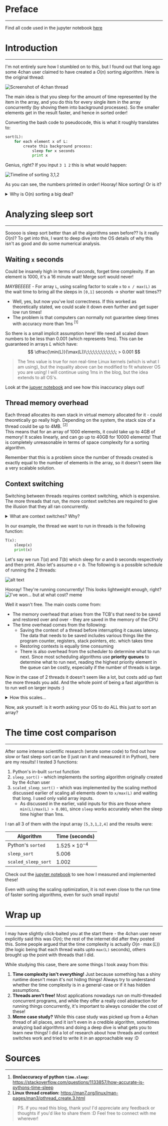 # Preface
---

Find all code used in the jupyter notebook [here](https://github.com/asterbot/asterbot.github.io/blob/main/blog_code/sleep_sort/sleep_sort.ipynb)

# Introduction

---

I'm not entirely sure how I stumbled on to this, but I found out that long ago some 4chan user claimed to have created a $O(n)$ sorting algorithm. Here is the original thread:

![Screenshot of 4chan thread](./img/image.png)

The main idea is that you sleep for the amount of time represented by the item in the array, and you do this for every single item in the array concurrently (by shoving them into background processes). So the smaller elements get in the result faster, and hence in sorted order!

Converting the bash code to pseudocode, this is what it roughly translates to:

```python
sort(L):
    for each element x of L:
        create this background process:
            sleep for x seconds
            print x
```

Genius, right? If you input `3 1 2` this is what would happen:

![Timeline of sorting 3,1,2](./img/image5.png) 

As you can see, the numbers printed in order! Hooray! Nice sorting! Or is it?


<details>
<summary> Why is O(n) sorting a big deal?</summary>

One fact echo'd almost everywhere about sorting is that the best you can do is $n \log n$ comparisons (which is represented as $\Omega(n \log n)$). This is true for **comparison-based** sorting.

## Comparison-based sorting
This is the type of sorting which involves directly comparing elements of the original array with one another, and it has been proven that it is in $\Omega(n \log n)$ (ie. we cannot do faster than $n \log n$ steps).

<details>
<summary>A small proof</summary>

An array with $n$ items can have at most $n!$ arrangements (or permutations). **Only one of these is sorted**. \
In a comparison-based sorting algorithm, we must perform **at least** $\log (n!)$ comparisons.

The reason for this is that each "comparison" is essentially a yes/no decision about which element to chose, so the question can be reframed as: _how many comparisons do I need to uniquely identify the right permutation?_\
If you can make $d$ yes/no decisions, the number of possible outcomes is $2^d$\
We also know the total number of possible outcomes is $n!$, so $2^d\; = n! \implies d = \log (n!)$

Also,
$$
\log(n!) \;\;\;\;\;\;\;\;\;\;\;\;\;\;\;\;\;\;\;\;\;\;= \log(1) + \cdots + \log(n/2) + \cdots + \log(n) \\
         \;\;\;\;\;\;\;\;\;\;\;\ge \log(n/2) + \cdots + \log(n) \\
         \;\;\;\;\;\;\;\;\;\;\;\;\;\;\;\ge \log(n/2) + \cdots + \log(n/2) \\
         = (n/2)\;\; \log(n/2)
$$

So since $\log(n!) \ge (n/2) \log(n/2)$, we can say it is in $\Omega(n \log n)$ from [First Principles](https://en.wikipedia.org/wiki/Big_O_notation#Formal_definition)


> The math here is a *BIT* convoluted! 


So the lower-bound of comparison-based sorts is $\Omega(n \log n)$ in the worst case
</details>


## Non-comparison based sorting
While it is true that most basic sorting algorithms cannot be faster than $O(n \log n)$, there are certain algorithms which can go as fast as $O(n)$ (eg. Bucket Sort and Radix Sort. Look them up!)

So why aren't these the hero sorting algorithms? The answer is simple: *they make a lot of implicit assumptions* and *work well in very specific cases!* 
- Something like Radix sort consumes a lot of memory and is generally less flexible as it is based on digits and letters
- Something like Bucket sort works the best when data is more-or-less evenly distributed. 

And both of these could go as bad as $O(n^2\;)$ if their assumptions aren't met - however, what is true that these algorithms can and will be used when they fit best!

**Conclusion:** So you cannot generally do better than $O(n \log n)$ if you make no assumptions about your input data!


</details>


# Analyzing sleep sort
---

Sooooo is sleep sort better than all the algorithms seen before?? Is it really $O(n)$? To get into this, I want to deep dive into the OS details of why this isn't as good and do some numerical analysis.


## Waiting `x` seconds

Could be insanely high in terms of *seconds*, forget time complexity. If an element is 1000, it's a 16 minute wait! Merge sort would never!


*MAYBEEEEE* - For array `L`, using scaling factor to scale `x` to `x / max(L)` as the wait time to bring all the sleeps in `[0,1]` seconds $\to$ shorter wait times??
- Well, yes, but now you've lost correctness. If this worked as theoretically stated, we could scale it down even further and get super low run times! 
- The problem is that computers can normally not guarantee sleep times with accuracy more than 1ms $^{[1]}$

So there is a small implicit assumption here! We need all scaled down numbers to be less than 0.001 (which represents 1ms). This can be guaranteed in arrays $L$ which have:
$$
\dfrac{\min(L)}{\max(L)}\;\;\;\;\;\;\;\;\;\;\;\; > 0.001
$$
> The 1ms value is true for non real-time Linux kernels (which is what I am using), but the inquality above can be modified to fit whatever OS you are using! I will continue using 1ms in the blog, but the idea extends to all OS's.


Look at the [jupyer notebook](https://github.com/asterbot/asterbot.github.io/blob/main/blog_code/sleep_sort/sleep_sort.ipynb) and see how this inaccuracy plays out!


## Thread memory overhead
Each thread allocates its own stack in virtual memory allocated for it - could theoretically go really high. Depending on the system, the stack size of a thread could be up to 4MB. $^{[2]}$ \
This means that for an array of 1000 elements, it could take up to 4GB of memory! It scales linearly, and can go up to 40GB for 10000 elements! That is completely unreasonable in terms of space complexity for a sorting algorithm.

Remember that this is a problem since the number of threads created is exactly equal to the number of elements in the array, so it doesn't seem like a very scalable solution.

## Context switching

Switching between threads requires context switching, which is expensive. The more threads that run, the more context switches are required to give the illusion that they all ran concurrently. 

<details>
<summary>What are context switches? Why?</summary>

A computer with a single processor cannot actually run multiple threads "concurrently" as you might expect. It needs to keep switching between the steps of the threads. 
- The reason we require context switches is to ensure that when we run a thread, we *resume* it from the right point.
- For example if you partially ran a thread `thread1`, switched to another thread (call it `thread2`) and came back to run `thread1`, you want to run it from where you left of.
- The way the OS keeps track of the "state" or "the place to resume from" is a data structure called the **Thread Control Block (TCB)**. You can just think of this as a high-level abstraction for now.
  - An important piece of information stored in the TCB is the **[Program Counter (PC)](https://en.wikipedia.org/wiki/Program_counter)** which is an indication of where in its code the thread has already reached. Every sequential program maintains a PC to know what to execute next.

Whenever a context switch happens between two threads $T_0\;$ and $T_1\;$, the following steps happen:
1. Save the state of $T_0\;$ in a TCB
2. Load the state of $T_1\;$ from its TCB

Look at the diagram for more details:

![alt text](./img/image3.png)

</details>


In our example, the thread we want to run in threads is the following function:
```python
T(x):
    sleep(x)
    print(x)
```

Let's say we run $T(a)$ and $T(b)$ which sleep for $a$ and $b$ seconds respectively and then print. Also let's assume $a<b$. The following is a possible schedule of running the 2 threads:

![alt text](img/image4.png)

Hooray! They're running concurrently! This looks lightweight enough, right? \
![I've won... but at what cost? meme](img/image2.png)

Well it wasn't free. The main costs come from:
- The memory overhead that arises from the TCB's that need to be saved and restored over and over - they are saved in the memory of the CPU
- The time overhead comes from the following:
  - Saving the context of a thread before interrupting it causes latency. The data that needs to be saved includes various things like the program counter, registers, stack pointers, etc. which takes time
  - Restoring contexts is equally time consuming
  - There is also overhead from the scheduler to determine what to run next. Since most scheduling algorithms use **priority queues** to determine what to run next, reading the highest priority element in the queue can be costly, especially if the number of threads is large. 

Now in the case of 2 threads it doesn't seem like a lot, but costs add up fast the more threads you add. And the whole point of being a fast algorithm is to run well on larger inputs :)

<details>
<summary>How this scales...</summary>

Let's bash out the math for an array $L$ which is some permutation of $\set{x_1, \ldots, x_n\;}$ with $x_1\; < \ldots < x_n$

So the threads we will need to run will be $T(x_1\;), \ldots, T(x_n\;)$ with $x_1 < \ldots < x_n$. 
- Let's also assume for the sake of simplicity that none of the $x_i\;$'s are equal to one another, or in other words all elements of $L$ are unique

Then we can calculate the number of context switches in the following way:
1. **Sleep + Wake-up**: For each of the $n$ threads, there needs to be 1 context switch when sleeping and 1 context switch when waking up (and performing `print`), ie. 2 context switches per thread.
   - So for all the threads combined, this constitutes $2n$ context switches.
2. **Extra costs:** For each thread created, there would be more overlaying costs depending on the system.
   - This could be during the thread creation and thread joining (2 per thread; total $2n$)
   - This could be during printing to stdout (1 per thread; total $2n$)
   - This could be during interrupts (1 per thread; total $n$)

So the total cost is of the order $C(n) = 2n + O(n)$. Since the time of this thread increases linearly as the number of threads (aka number of elements) increases, it could be potentially expensive.

</details>



Now, ask yourself: is it worth asking your OS to do ALL this just to sort an array?

# The time cost comparison
---
After some intense scientific research (wrote some code) to find out how slow or fast sleep sort can be (I just ran it and measured it in Python), here are my results! I tested 3 functions:
1. Python's in-built `sorted` function 
2. `sleep_sort()` - which implements the sorting algorithm originally created by the 4chan user
3. `scaled_sleep_sort()` - which was implemented by the scaling method discussed earlier of scaling all elements down to `x/max(L)` and waiting that long. I used only valid array inputs.
    - As discussed in the earlier, valid inputs for this are those where `min(L)/max(L) > 0.001`, since `sleep` works accurately when the sleep time higher than 1ms.


I ran all 3 of them with the input array `[5,3,1,2,4]` and the results were:
 
| Algorithm | Time (seconds) |
|-|-|
|Python's `sorted` |  $1.525 \times 10^{-4}$  |
|`sleep_sort` | 5.006 |
|`scaled_sleep_sort` | 1.002 |

Check out the [jupyter notebook]([insert-link-here](https://github.com/asterbot/asterbot.github.io/blob/main/blog_code/sleep_sort/sleep_sort.ipynb)) to see how I measured and implemented these!

Even with using the scaling optimization, it is not even close to the run time of faster sorting algorithms, even for such small inputs! 



# Wrap up
---
I may have slightly click-baited you at the start there - the 4chan user never explicitly said this was $O(n)$; the rest of the internet did after they posted this.
Some people argued that the time complexity is actually $O(n \cdot \max(L))$ (the logic being that each thread waits upto `max(L)` seconds), others brought up the point with threads that I did.

While studying this case, there are some things I took away from this:
1. **Time complexity isn't everything!** Just because something has a shiny runtime doesn't mean it's not hiding things! Always try to understand whether the time complexity is in a general-case or if it has hidden assumptions.
2. **Threads aren't free!** Most applications nowadays run on multi-threaded concurrent programs, and while they offer a really cool abstraction for running things concurrently, it's important to always consider the cost of these!
3. **Meme case study?** While this case study was picked up from a 4chan thread of all places, and it isn't even in a credible algorithm, sometimes analyzing bad algorithms and doing a deep dive is what gets you to learn new things! I did a lot of research about how threads and context switches work and tried to write it in an approachable way :D

# Sources
---
1. **(Inn)accuracy of python `time.sleep`:** https://stackoverflow.com/questions/1133857/how-accurate-is-pythons-time-sleep
2. **Linux thread creation:** https://man7.org/linux/man-pages/man3/pthread_create.3.html

> PS. if you read this blog, thank you! I'd appreciate any feedback or thoughts if you'd like to share them :D Feel free to connect with me wherever!



